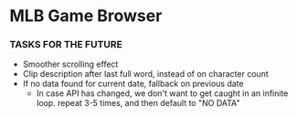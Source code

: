 # MLB Game Browser

### TASKS FOR THE FUTURE

- Smoother scrolling effect
- Clip description after last full word, instead of on character count
- If no data found for current date, fallback on previous date
    - In case API has changed, we don't want to get caught in an infinite loop. repeat 3-5 times, and then default to "NO DATA"